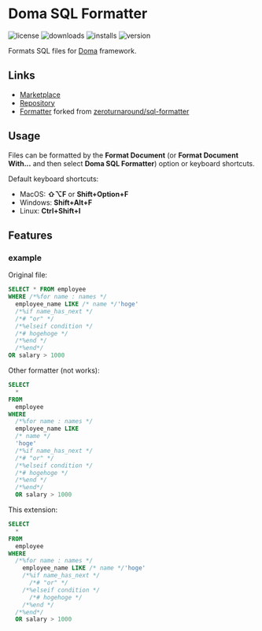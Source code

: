 # Doma SQL Formatter 
![license](https://img.shields.io/github/license/nagaokayuji/doma-sql-formatter-vscode) ![downloads](https://img.shields.io/visual-studio-marketplace/d/nagaokayuji.doma-sql-formatter) ![installs](https://img.shields.io/visual-studio-marketplace/i/nagaokayuji.doma-sql-formatter) ![version](https://img.shields.io/visual-studio-marketplace/v/nagaokayuji.doma-sql-formatter)

Formats SQL files for [Doma](https://github.com/domaframework/doma) framework.

## Links
- [Marketplace](https://marketplace.visualstudio.com/items?itemName=nagaokayuji.doma-sql-formatter)
- [Repository](https://github.com/nagaokayuji/doma-sql-formatter-vscode)
- [Formatter](https://github.com/nagaokayuji/sql-formatter-doma) forked from [zeroturnaround/sql-formatter](https://github.com/zeroturnaround/sql-formatter)

## Usage

Files can be formatted by the **Format Document** (or **Format Document With...** and then select **Doma SQL Formatter**) option or keyboard shortcuts.

Default keyboard shortcuts:

- MacOS: **⇧⌥F** or **Shift+Option+F**
- Windows: **Shift+Alt+F**
- Linux: **Ctrl+Shift+I**

## Features

### example
Original file:

```sql
SELECT * FROM employee
WHERE /*%for name : names */
  employee_name LIKE /* name */'hoge'
  /*%if name_has_next */
  /*# "or" */
  /*%elseif condition */
  /*# hogehoge */
  /*%end */
  /*%end*/
OR salary > 1000
```

Other formatter (not works):

```sql
SELECT
  *
FROM
  employee
WHERE
  /*%for name : names */
  employee_name LIKE
  /* name */
  'hoge'
  /*%if name_has_next */
  /*# "or" */
  /*%elseif condition */
  /*# hogehoge */
  /*%end */
  /*%end*/
  OR salary > 1000
```

This extension:

```sql
SELECT
  *
FROM
  employee
WHERE
  /*%for name : names */
    employee_name LIKE /* name */'hoge'
    /*%if name_has_next */
      /*# "or" */
    /*%elseif condition */
      /*# hogehoge */
    /*%end */
  /*%end*/
  OR salary > 1000
```
